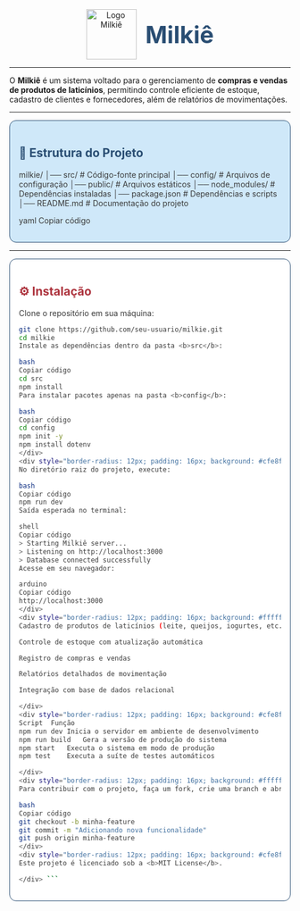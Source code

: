<div align="center" style="display: flex; align-items: center; justify-content: center; gap: 16px;">

  <img src="./20250922_1650_Minimalist Blue Cow_remix_01k5sfg70nfej9dhy9kapggzcx.svg" alt="Logo Milkiê" width="90"/>

  <h1 style="margin: 0; font-size: 42px; color: #2a4e73; font-weight: bold;">Milkiê</h1>

</div>

---

O **Milkiê** é um sistema voltado para o gerenciamento de **compras e vendas de produtos de laticínios**, permitindo controle eficiente de estoque, cadastro de clientes e fornecedores, além de relatórios de movimentações.

---

<div style="border-radius: 12px; padding: 16px; background: #cfe8f9; border: 1px solid #2a4e73; color: #3a3a3a;">

<h2 style="color:#2a4e73;">📂 Estrutura do Projeto</h2>

milkie/
│── src/ # Código-fonte principal
│── config/ # Arquivos de configuração
│── public/ # Arquivos estáticos
│── node_modules/ # Dependências instaladas
│── package.json # Dependências e scripts
│── README.md # Documentação do projeto

yaml
Copiar código
</div>

---

<div style="border-radius: 12px; padding: 16px; background: #ffffff; border: 1px solid #2a4e73; color: #3a3a3a;">

<h2 style="color:#ad343e;">⚙️ Instalação</h2>

Clone o repositório em sua máquina:

```bash
git clone https://github.com/seu-usuario/milkie.git
cd milkie
Instale as dependências dentro da pasta <b>src</b>:

bash
Copiar código
cd src
npm install
Para instalar pacotes apenas na pasta <b>config</b>:

bash
Copiar código
cd config
npm init -y
npm install dotenv
</div>
<div style="border-radius: 12px; padding: 16px; background: #cfe8f9; border: 1px solid #2a4e73; color: #3a3a3a;"> <h2 style="color:#2a4e73;">▶️ Como Usar</h2>
No diretório raiz do projeto, execute:

bash
Copiar código
npm run dev
Saída esperada no terminal:

shell
Copiar código
> Starting Milkiê server...
> Listening on http://localhost:3000
> Database connected successfully
Acesse em seu navegador:

arduino
Copiar código
http://localhost:3000
</div>
<div style="border-radius: 12px; padding: 16px; background: #ffffff; border: 1px solid #ad343e; color: #3a3a3a;"> <h2 style="color:#ad343e;">📌 Funcionalidades Principais</h2>
Cadastro de produtos de laticínios (leite, queijos, iogurtes, etc.)

Controle de estoque com atualização automática

Registro de compras e vendas

Relatórios detalhados de movimentação

Integração com base de dados relacional

</div>
<div style="border-radius: 12px; padding: 16px; background: #cfe8f9; border: 1px solid #2a4e73; color: #3a3a3a;"> <h2 style="color:#2a4e73;">🛠️ Scripts Disponíveis</h2>
Script	Função
npm run dev	Inicia o servidor em ambiente de desenvolvimento
npm run build	Gera a versão de produção do sistema
npm start	Executa o sistema em modo de produção
npm test	Executa a suíte de testes automáticos

</div>
<div style="border-radius: 12px; padding: 16px; background: #ffffff; border: 1px solid #2a4e73; color: #3a3a3a;"> <h2 style="color:#ad343e;">🧑‍💻 Contribuindo</h2>
Para contribuir com o projeto, faça um fork, crie uma branch e abra um Pull Request:

bash
Copiar código
git checkout -b minha-feature
git commit -m "Adicionando nova funcionalidade"
git push origin minha-feature
</div>
<div style="border-radius: 12px; padding: 16px; background: #cfe8f9; border: 1px solid #2a4e73; color: #3a3a3a;"> <h2 style="color:#2a4e73;">📄 Licença</h2>
Este projeto é licenciado sob a <b>MIT License</b>.

</div> ```